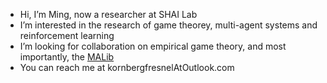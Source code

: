 - Hi, I’m Ming, now a researcher at SHAI Lab
- I’m interested in the research of game theorey, multi-agent systems and reinforcement learning
- I’m looking for collaboration on empirical game theory, and most importantly, the [MALib](https://github.com/sjtu-marl/malib)
- You can reach me at kornbergfresnelAtOutlook.com

<!---
![Ming's GitHub stats](https://github-readme-stats.vercel.app/api?username=kornbergfresnel&show_icons=true&theme=transparent&count_private=true&include_all_commits=true)
--->
<!---
KornbergFresnel/KornbergFresnel is a ✨ special ✨ repository because its `README.md` (this file) appears on your GitHub profile.
You can click the Preview link to take a look at your changes.
--->
